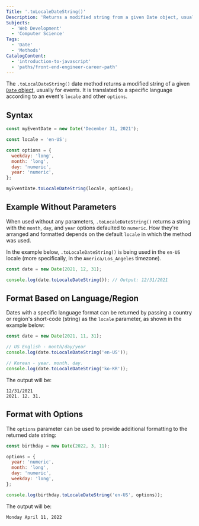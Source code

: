```yaml
---
Title: '.toLocaleDateString()'
Description: 'Returns a modified string from a given Date object, usually for events. It is translated to a specific language format according to an event locale and other options.'
Subjects:
  - 'Web Development'
  - 'Computer Science'
Tags:
  - 'Date'
  - 'Methods'
CatalogContent:
  - 'introduction-to-javascript'
  - 'paths/front-end-engineer-career-path'
---
```


The `.toLocalDateString()` date method returns a modified string of a given [`Date` object](https://www.codecademy.com/resources/docs/javascript/dates), usually for events. It is translated to a specific language according to an event's `locale` and other `options`.

## Syntax

```js
const myEventDate = new Date('December 31, 2021');

const locale = 'en-US';

const options = {
  weekday: 'long',
  month: 'long',
  day: 'numeric',
  year: 'numeric',
};

myEventDate.toLocaleDateString(locale, options);
```

## Example Without Parameters

When used without any parameters, `.toLocaleDateString()` returns a string with the `month`, `day`, and `year` options defaulted to `numeric`. How they're arranged and formatted depends on the default `locale` in which the method was used.

In the example below, `.toLocaleDateString()` is being used in the `en-US` locale (more specifically, in the `America/Los_Angeles` timezone).

```js
const date = new Date(2021, 12, 31);

console.log(date.toLocaleDateString()); // Output: 12/31/2021
```

## Format Based on Language/Region

Dates with a specific language format can be returned by passing a country or region's short-code (string) as the `locale` parameter, as shown in the example below:

```js
const date = new Date(2021, 11, 31);

// US English - month/day/year
console.log(date.toLocaleDateString('en-US'));

// Korean - year. month. day.
console.log(date.toLocaleDateString('ko-KR'));
```

The output will be:

```shell
12/31/2021
2021. 12. 31.
```

## Format with Options

The `options` parameter can be used to provide additional formatting to the returned date string:

```js
const birthday = new Date(2022, 3, 11);

options = {
  year: 'numeric',
  month: 'long',
  day: 'numeric',
  weekday: 'long',
};

console.log(birthday.toLocaleDateString('en-US', options));
```

The output will be:

```shell
Monday April 11, 2022
```
